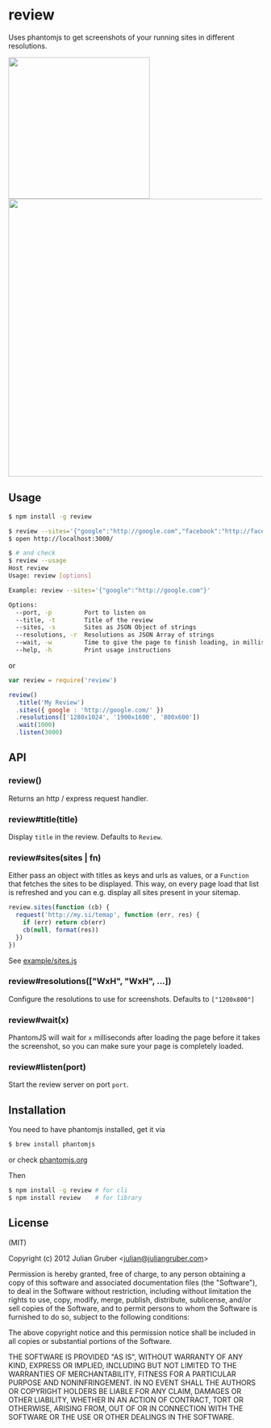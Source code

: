 # review

Uses phantomjs to get screenshots of your running sites in different resolutions.

<img src="http://f.cl.ly/items/0z2H263Q302m1b2C452C/Screen%20Shot%202013-01-14%20at%2011.38.55%20PM.png" width="280">
<img src="http://f.cl.ly/items/3T2k0x0N0M0T3y1j2Y1c/Screen%20Shot%202013-01-14%20at%2011.38.41%20PM.png" width="550">

## Usage

```bash
$ npm install -g review

$ review --sites='{"google":"http://google.com","facebook":"http://facebook.com"}'
$ open http://localhost:3000/

$ # and check
$ review --usage
Host review
Usage: review [options]

Example: review --sites='{"google":"http://google.com"}'

Options:
  --port, -p         Port to listen on                                         [default: 4000]
  --title, -t        Title of the review                                       [default: "Review"]
  --sites, -s        Sites as JSON Object of strings                         
  --resolutions, -r  Resolutions as JSON Array of strings                      [default: "[\"1200x800\"]"]
  --wait, -w         Time to give the page to finish loading, in milliseconds  [default: 10000]
  --help, -h         Print usage instructions                                

```

or

```js
var review = require('review')

review()
  .title('My Review')
  .sites({ google : 'http://google.com/' })
  .resolutions(['1280x1024', '1900x1600', '800x600'])
  .wait(1000)
  .listen(3000)
```

## API

### review()

Returns an http / express request handler.

### review#title(title)

Display `title` in the review. Defaults to `Review`.

### review#sites(sites | fn)

Either pass an object with titles as keys and urls as values, or a `Function` that fetches the sites to be displayed. This way, on every page load that list is refreshed and you can e.g. display all sites present in your sitemap.

```js
review.sites(function (cb) {
  request('http://my.si/temap', function (err, res) {
    if (err) return cb(err)
    cb(null, format(res))
  })
})
```

See [example/sites.js](https://github.com/juliangruber/review/blob/master/example/sites.js)

### review#resolutions(["WxH", "WxH", ...])

Configure the resolutions to use for screenshots. Defaults to `["1200x800"]`

### review#wait(x)

PhantomJS will wait for `x` milliseconds after loading the page before it takes the screenshot, so you can make sure your page is completely loaded.

### review#listen(port)

Start the review server on port `port`.

## Installation

You need to have phantomjs installed, get it via

```bash
$ brew install phantomjs
```

or check [phantomjs.org](http://phantomjs.org/)

Then

```bash
$ npm install -g review # for cli
$ npm install review    # for library
```

## License

(MIT)

Copyright (c) 2012 Julian Gruber &lt;julian@juliangruber.com&gt;

Permission is hereby granted, free of charge, to any person obtaining a copy of this software and associated documentation files (the "Software"), to deal in the Software without restriction, including without limitation the rights to use, copy, modify, merge, publish, distribute, sublicense, and/or sell copies of the Software, and to permit persons to whom the Software is furnished to do so, subject to the following conditions:

The above copyright notice and this permission notice shall be included in all copies or substantial portions of the Software.

THE SOFTWARE IS PROVIDED "AS IS", WITHOUT WARRANTY OF ANY KIND, EXPRESS OR IMPLIED, INCLUDING BUT NOT LIMITED TO THE WARRANTIES OF MERCHANTABILITY, FITNESS FOR A PARTICULAR PURPOSE AND NONINFRINGEMENT. IN NO EVENT SHALL THE AUTHORS OR COPYRIGHT HOLDERS BE LIABLE FOR ANY CLAIM, DAMAGES OR OTHER LIABILITY, WHETHER IN AN ACTION OF CONTRACT, TORT OR OTHERWISE, ARISING FROM, OUT OF OR IN CONNECTION WITH THE SOFTWARE OR THE USE OR OTHER DEALINGS IN THE SOFTWARE.
